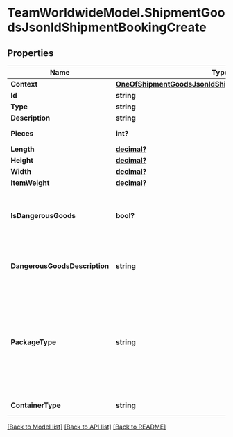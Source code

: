 # TeamWorldwideModel.ShipmentGoodsJsonldShipmentBookingCreate
## Properties

Name | Type | Description | Notes
------------ | ------------- | ------------- | -------------
**Context** | [**OneOfShipmentGoodsJsonldShipmentBookingCreateContext**](OneOfShipmentGoodsJsonldShipmentBookingCreateContext.md) |  | [optional] 
**Id** | **string** |  | [optional] 
**Type** | **string** |  | [optional] 
**Description** | **string** |  | 
**Pieces** | **int?** |  | [default to 1]
**Length** | [**decimal?**](BigDecimal.md) |  | [optional] 
**Height** | [**decimal?**](BigDecimal.md) |  | [optional] 
**Width** | [**decimal?**](BigDecimal.md) |  | [optional] 
**ItemWeight** | [**decimal?**](BigDecimal.md) |  | [optional] 
**IsDangerousGoods** | **bool?** | Need to know if this a dangerous goods shipment | 
**DangerousGoodsDescription** | **string** | If is dangerous goods, a description is required | [optional] 
**PackageType** | **string** |            [P] Piece,           [G] Bag,           [B] Box,           [K] Case,           [T] Tube,           [C] Crate,           [L] Loose,           [E] Pallet,           [S] Skid,           [U] Tub,           [D] Drum,           [N] Container          | 
**ContainerType** | **string** | Container Type | [optional] 

[[Back to Model list]](../README.md#documentation-for-models) [[Back to API list]](../README.md#documentation-for-api-endpoints) [[Back to README]](../README.md)

